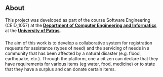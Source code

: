 ## About 

This project was developed as part of the course Software Engineering (CEID_1057) at the **[Department of Computer Engineering and Informatics](https://www.ceid.upatras.gr/en/)** at the **[University of Patras](https://www.upatras.gr/en/)**.

### 
The aim of this work is to develop a collaborative system for registration
requests for assistance (types of need) and the servicing of needs in a community that
has been affected by a natural disaster (e.g. flood, earthquake, etc.). Through the platform, one
a citizen can declare that they have requirements for various items (eg water, food, medicine)
or to state that they have a surplus and can donate certain items.

